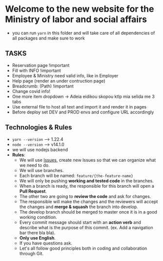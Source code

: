# Welcome to the new website for the Ministry of labor and social affairs

* you can run `yarn` in this folder and will take care of all dependencies of all packages and make sure to work

## TASKS
- Reservation page !important
- Fill with INFO !important
- Employee & Ministry need valid info, like in Employer
- Help page (render an under contruction page)
- Breadcrumb: (Path) !important
- Change covid info!
- One more item dropdown -> Adeia eidikou skopou ktlp mia selida me 3 tabs
- Use external file to host all text and import it and render it in pages
- Before deploy set DEV and PROD envs and configure URL accordingly


## Technologies & Rules
- `yarn --version` --> 1.22.4
- `node --version` --> v14.1.0
- we will use nodejs backend
- **Rules**:
  - We will use [Issues](https://github.com/aristofanischionis/ministry-of-labor-and-social-affairs/issues), create new Issues so that we can organize what we need to do.
  - We will use branches.
  - Each branch will be named: `feature/{the-feature-name}`
  - We will only be pushing **working and tested code** in the branches.
  - When a branch is ready, the responsible for this branch will open a **Pull Request**.
  - The other two are going to **review the code** and ask for changes.
  - The responsible will make the changes and the reviewers will accept the changes and **merge & squash** the branch into develop.
  - The develop branch should be merged to master once it is in a good working condition.
  -  Every commit message should start with an **action verb** and describe what is the purpose of this commit. (ex. Add a navigation bar there bla bla).
  -  **Only use English**.
  -  If you have questions ask.
  -  Let's all follow good principles both in coding and collaboration through Git. 
